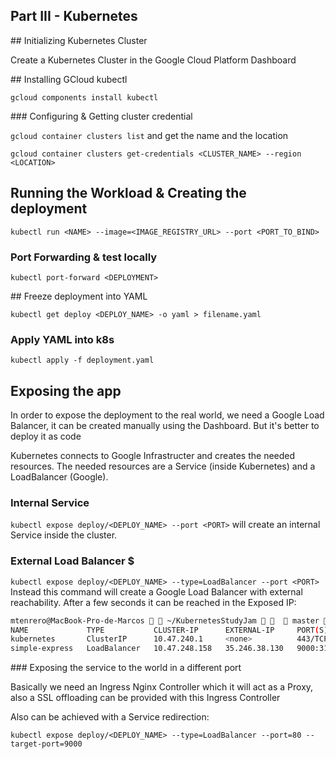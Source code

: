 ## Part III - Kubernetes 

## Initializing Kubernetes Cluster

Create a Kubernetes Cluster in the Google Cloud Platform Dashboard

## Installing GCloud kubectl

`gcloud components install kubectl`

### Configuring & Getting cluster credential

`gcloud container clusters list` and get the name and the location

`gcloud container clusters get-credentials <CLUSTER_NAME> --region <LOCATION>`

## Running the Workload & Creating the deployment

`kubectl run <NAME> --image=<IMAGE_REGISTRY_URL> --port <PORT_TO_BIND>`

### Port Forwarding & test locally

`kubectl port-forward <DEPLOYMENT>`

## Freeze deployment into YAML

`kubectl get deploy <DEPLOY_NAME> -o yaml > filename.yaml`

### Apply YAML into k8s

`kubectl apply -f deployment.yaml`

## Exposing the app

In order to expose the deployment to the real world, we need a Google Load Balancer, it can be created manually using the Dashboard. But it's better to deploy it as code

Kubernetes connects to Google Infrastructer and creates the needed resources. The needed resources are a Service (inside Kubernetes) and a LoadBalancer (Google).

### Internal Service 

`kubectl expose deploy/<DEPLOY_NAME> --port <PORT>` will create an internal Service inside the cluster.

### External Load Balancer $

`kubectl expose deploy/<DEPLOY_NAME> --type=LoadBalancer --port <PORT>` Instead this command will create a Google Load Balancer with external reachability. After a few seconds it can be reached in the Exposed IP:

```bash
mtenrero@MacBook-Pro-de-Marcos   ~/KubernetesStudyJam     master   kubectl get svc --watch                                                                     175  12:20:48 
NAME             TYPE           CLUSTER-IP      EXTERNAL-IP     PORT(S)          AGE
kubernetes       ClusterIP      10.47.240.1     <none>          443/TCP          40m
simple-express   LoadBalancer   10.47.248.158   35.246.38.130   9000:31112/TCP   1m
```

### Exposing the service to the world in a different port

Basically we need an Ingress Nginx Controller which it will act as a Proxy, also a SSL offloading can be provided with this Ingress Controller

Also can be achieved with a Service redirection:

`kubectl expose deploy/<DEPLOY_NAME> --type=LoadBalancer --port=80 --target-port=9000`